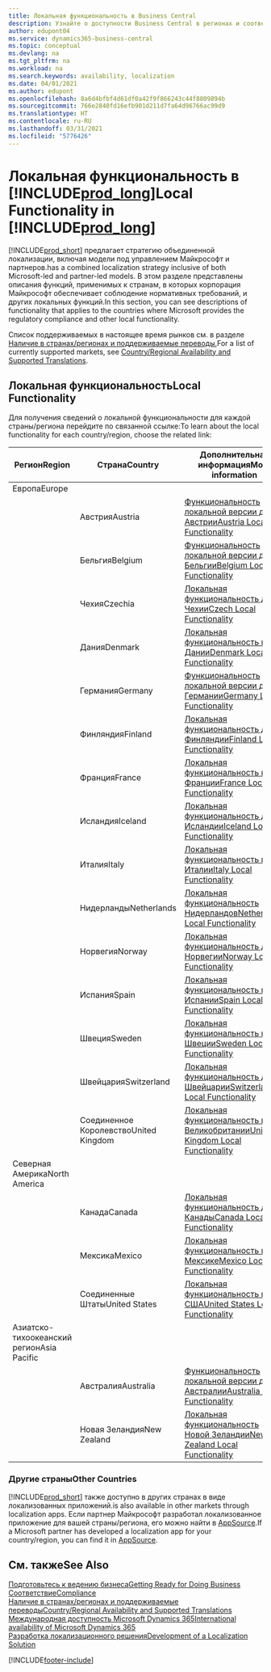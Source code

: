 ```yaml
---
title: Локальная функциональность в Business Central
description: Узнайте о доступности Business Central в регионах и соответствии нормативным требованиям в тех странах, где Microsoft предоставляет локальные функции.
author: edupont04
ms.service: dynamics365-business-central
ms.topic: conceptual
ms.devlang: na
ms.tgt_pltfrm: na
ms.workload: na
ms.search.keywords: availability, localization
ms.date: 04/01/2021
ms.author: edupont
ms.openlocfilehash: 8a6d4bfbf4d61df0a42f9f866243c44f8809894b
ms.sourcegitcommit: 766e2840fd16efb901d211d7fa64d96766ac99d9
ms.translationtype: HT
ms.contentlocale: ru-RU
ms.lasthandoff: 03/31/2021
ms.locfileid: "5776426"
---
```

# <a name="local-functionality-in-prod_long"></a><span data-ttu-id="6ac00-103">Локальная функциональность в [!INCLUDE[prod_long](includes/prod_long.md)]</span><span class="sxs-lookup"><span data-stu-id="6ac00-103">Local Functionality in [!INCLUDE[prod_long](includes/prod_long.md)]</span></span>

[!INCLUDE[prod_short](includes/prod_short.md)] <span data-ttu-id="6ac00-104">предлагает стратегию объединенной локализации, включая модели под управлением Майкрософт и партнеров.</span><span class="sxs-lookup"><span data-stu-id="6ac00-104">has a combined localization strategy inclusive of both Microsoft-led and partner-led models.</span></span> <span data-ttu-id="6ac00-105">В этом разделе представлены описания функций, применимых к странам, в которых корпорация Майкрософт обеспечивает соблюдение нормативных требований, и других локальных функций.</span><span class="sxs-lookup"><span data-stu-id="6ac00-105">In this section, you can see descriptions of functionality that applies to the countries where Microsoft provides the regulatory compliance and other local functionality.</span></span>  

<span data-ttu-id="6ac00-106">Список поддерживаемых в настоящее время рынков см. в разделе [Наличие в странах/регионах и поддерживаемые переводы](/dynamics365/business-central/dev-itpro/compliance/apptest-countries-and-translations?toc=/dynamics365/business-central/toc.json),</span><span class="sxs-lookup"><span data-stu-id="6ac00-106">For a list of currently supported markets, see [Country/Regional Availability and Supported Translations](/dynamics365/business-central/dev-itpro/compliance/apptest-countries-and-translations?toc=/dynamics365/business-central/toc.json).</span></span>  

## <a name="local-functionality"></a><span data-ttu-id="6ac00-107">Локальная функциональность</span><span class="sxs-lookup"><span data-stu-id="6ac00-107">Local Functionality</span></span>

<span data-ttu-id="6ac00-108">Для получения сведений о локальной функциональности для каждой страны/региона перейдите по связанной ссылке:</span><span class="sxs-lookup"><span data-stu-id="6ac00-108">To learn about the local functionality for each country/region, choose the related link:</span></span>

| <span data-ttu-id="6ac00-109">Регион</span><span class="sxs-lookup"><span data-stu-id="6ac00-109">Region</span></span> | <span data-ttu-id="6ac00-110">Страна</span><span class="sxs-lookup"><span data-stu-id="6ac00-110">Country</span></span> | <span data-ttu-id="6ac00-111">Дополнительная информация</span><span class="sxs-lookup"><span data-stu-id="6ac00-111">More information</span></span> |
| --- | --- |--- |
| <span data-ttu-id="6ac00-112">Европа</span><span class="sxs-lookup"><span data-stu-id="6ac00-112">Europe</span></span> |  | |
|        | <span data-ttu-id="6ac00-113">Австрия</span><span class="sxs-lookup"><span data-stu-id="6ac00-113">Austria</span></span> | [<span data-ttu-id="6ac00-114">Функциональность локальной версии для Австрии</span><span class="sxs-lookup"><span data-stu-id="6ac00-114">Austria Local Functionality</span></span>](localfunctionality/austria/austria-local-functionality.md) |
|        | <span data-ttu-id="6ac00-115">Бельгия</span><span class="sxs-lookup"><span data-stu-id="6ac00-115">Belgium</span></span> | [<span data-ttu-id="6ac00-116">Функциональность локальной версии для Бельгии</span><span class="sxs-lookup"><span data-stu-id="6ac00-116">Belgium Local Functionality</span></span>](localfunctionality/belgium/belgium-local-functionality.md) |
|        | <span data-ttu-id="6ac00-117">Чехия</span><span class="sxs-lookup"><span data-stu-id="6ac00-117">Czechia</span></span> | [<span data-ttu-id="6ac00-118">Локальная функциональность для Чехии</span><span class="sxs-lookup"><span data-stu-id="6ac00-118">Czech Local Functionality</span></span>](localfunctionality/czech/czech-local-functionality.md) |
|        | <span data-ttu-id="6ac00-119">Дания</span><span class="sxs-lookup"><span data-stu-id="6ac00-119">Denmark</span></span> | [<span data-ttu-id="6ac00-120">Локальная функциональность в Дании</span><span class="sxs-lookup"><span data-stu-id="6ac00-120">Denmark Local Functionality</span></span>](localfunctionality/denmark/denmark-local-functionality.md) |
|        | <span data-ttu-id="6ac00-121">Германия</span><span class="sxs-lookup"><span data-stu-id="6ac00-121">Germany</span></span> | [<span data-ttu-id="6ac00-122">Функциональность локальной версии для Германии</span><span class="sxs-lookup"><span data-stu-id="6ac00-122">Germany Local Functionality</span></span>](localfunctionality/germany/germany-local-functionality.md) |
|        | <span data-ttu-id="6ac00-123">Финляндия</span><span class="sxs-lookup"><span data-stu-id="6ac00-123">Finland</span></span> | [<span data-ttu-id="6ac00-124">Локальная функциональность для Финляндии</span><span class="sxs-lookup"><span data-stu-id="6ac00-124">Finland Local Functionality</span></span>](localfunctionality/finland/finland-local-functionality.md) |
|        | <span data-ttu-id="6ac00-125">Франция</span><span class="sxs-lookup"><span data-stu-id="6ac00-125">France</span></span> | [<span data-ttu-id="6ac00-126">Локальная функциональность во Франции</span><span class="sxs-lookup"><span data-stu-id="6ac00-126">France Local Functionality</span></span>](localfunctionality/france/france-local-functionality.md) |
|        | <span data-ttu-id="6ac00-127">Исландия</span><span class="sxs-lookup"><span data-stu-id="6ac00-127">Iceland</span></span> | [<span data-ttu-id="6ac00-128">Локальная функциональность для Исландии</span><span class="sxs-lookup"><span data-stu-id="6ac00-128">Iceland Local Functionality</span></span>](localfunctionality/iceland/iceland-local-functionality.md) |
|        | <span data-ttu-id="6ac00-129">Италия</span><span class="sxs-lookup"><span data-stu-id="6ac00-129">Italy</span></span> | [<span data-ttu-id="6ac00-130">Локальная функциональность в Италии</span><span class="sxs-lookup"><span data-stu-id="6ac00-130">Italy Local Functionality</span></span>](localfunctionality/italy/italy-local-functionality.md) |
|        | <span data-ttu-id="6ac00-131">Нидерланды</span><span class="sxs-lookup"><span data-stu-id="6ac00-131">Netherlands</span></span> | [<span data-ttu-id="6ac00-132">Локальная функциональность Нидерландов</span><span class="sxs-lookup"><span data-stu-id="6ac00-132">Netherlands Local Functionality</span></span>](localfunctionality/netherlands/netherlands-local-functionality.md) |
|        | <span data-ttu-id="6ac00-133">Норвегия</span><span class="sxs-lookup"><span data-stu-id="6ac00-133">Norway</span></span> | [<span data-ttu-id="6ac00-134">Локальная функциональность для Норвегии</span><span class="sxs-lookup"><span data-stu-id="6ac00-134">Norway Local Functionality</span></span>](localfunctionality/norway/norway-local-functionality.md) |
|        | <span data-ttu-id="6ac00-135">Испания</span><span class="sxs-lookup"><span data-stu-id="6ac00-135">Spain</span></span> | [<span data-ttu-id="6ac00-136">Локальная функциональность в Испании</span><span class="sxs-lookup"><span data-stu-id="6ac00-136">Spain Local Functionality</span></span>](localfunctionality/spain/spain-local-functionality.md) |
|        | <span data-ttu-id="6ac00-137">Швеция</span><span class="sxs-lookup"><span data-stu-id="6ac00-137">Sweden</span></span> | [<span data-ttu-id="6ac00-138">Локальная функциональность в Швеции</span><span class="sxs-lookup"><span data-stu-id="6ac00-138">Sweden Local Functionality</span></span>](localfunctionality/sweden/sweden-local-functionality.md) |
|        | <span data-ttu-id="6ac00-139">Швейцария</span><span class="sxs-lookup"><span data-stu-id="6ac00-139">Switzerland</span></span> | [<span data-ttu-id="6ac00-140">Локальная функциональность для Швейцарии</span><span class="sxs-lookup"><span data-stu-id="6ac00-140">Switzerland Local Functionality</span></span>](localfunctionality/switzerland/switzerland-local-functionality.md) |
|        | <span data-ttu-id="6ac00-141">Соединенное Королевство</span><span class="sxs-lookup"><span data-stu-id="6ac00-141">United Kingdom</span></span> | [<span data-ttu-id="6ac00-142">Локальная функциональность в Великобритании</span><span class="sxs-lookup"><span data-stu-id="6ac00-142">United Kingdom Local Functionality</span></span>](localfunctionality/unitedkingdom/united-kingdom-local-functionality.md) |
| <span data-ttu-id="6ac00-143">Северная Америка</span><span class="sxs-lookup"><span data-stu-id="6ac00-143">North America</span></span> |       |  |
|        | <span data-ttu-id="6ac00-144">Канада</span><span class="sxs-lookup"><span data-stu-id="6ac00-144">Canada</span></span>|[<span data-ttu-id="6ac00-145">Локальная функциональность для Канады</span><span class="sxs-lookup"><span data-stu-id="6ac00-145">Canada Local Functionality</span></span>](localfunctionality/canada/canada-local-functionality.md) |
|        | <span data-ttu-id="6ac00-146">Мексика</span><span class="sxs-lookup"><span data-stu-id="6ac00-146">Mexico</span></span> | [<span data-ttu-id="6ac00-147">Локальная функциональность в Мексике</span><span class="sxs-lookup"><span data-stu-id="6ac00-147">Mexico Local Functionality</span></span>](localfunctionality/mexico/mexico-local-functionality.md) |
|        | <span data-ttu-id="6ac00-148">Соединенные Штаты</span><span class="sxs-lookup"><span data-stu-id="6ac00-148">United States</span></span>|[<span data-ttu-id="6ac00-149">Локальная функциональность в США</span><span class="sxs-lookup"><span data-stu-id="6ac00-149">United States Local Functionality</span></span>](localfunctionality/unitedstates/united-states-local-functionality.md) |
| <span data-ttu-id="6ac00-150">Азиатско-тихоокеанский регион</span><span class="sxs-lookup"><span data-stu-id="6ac00-150">Asia Pacific</span></span> |       |  |
|        | <span data-ttu-id="6ac00-151">Австралия</span><span class="sxs-lookup"><span data-stu-id="6ac00-151">Australia</span></span> | [<span data-ttu-id="6ac00-152">Функциональность локальной версии для Австралии</span><span class="sxs-lookup"><span data-stu-id="6ac00-152">Australia Local Functionality</span></span>](localfunctionality/australia/australia-local-functionality.md) |
|        | <span data-ttu-id="6ac00-153">Новая Зеландия</span><span class="sxs-lookup"><span data-stu-id="6ac00-153">New Zealand</span></span> | [<span data-ttu-id="6ac00-154">Локальная функциональность Новой Зеландии</span><span class="sxs-lookup"><span data-stu-id="6ac00-154">New Zealand Local Functionality</span></span>](localfunctionality/newzealand/new-zealand-local-functionality.md) |

### <a name="other-countries"></a><span data-ttu-id="6ac00-155">Другие страны</span><span class="sxs-lookup"><span data-stu-id="6ac00-155">Other Countries</span></span>

[!INCLUDE[prod_short](includes/prod_short.md)] <span data-ttu-id="6ac00-156">также доступно в других странах в виде локализованных приложений.</span><span class="sxs-lookup"><span data-stu-id="6ac00-156">is also available in other markets through localization apps.</span></span> <span data-ttu-id="6ac00-157">Если партнер Майкрософт разработал локализованное приложение для вашей страны/региона, его можно найти в [AppSource](https://go.microsoft.com/fwlink/?linkid=2081646).</span><span class="sxs-lookup"><span data-stu-id="6ac00-157">If a Microsoft partner has developed a localization app for your country/region, you can find it in [AppSource](https://go.microsoft.com/fwlink/?linkid=2081646).</span></span>

## <a name="see-also"></a><span data-ttu-id="6ac00-158">См. также</span><span class="sxs-lookup"><span data-stu-id="6ac00-158">See Also</span></span>

[<span data-ttu-id="6ac00-159">Подготовьтесь к ведению бизнеса</span><span class="sxs-lookup"><span data-stu-id="6ac00-159">Getting Ready for Doing Business</span></span>](ui-get-ready-business.md)  
[<span data-ttu-id="6ac00-160">Соответствие</span><span class="sxs-lookup"><span data-stu-id="6ac00-160">Compliance</span></span>](compliance/compliance-overview.md)  
[<span data-ttu-id="6ac00-161">Наличие в странах/регионах и поддерживаемые переводы</span><span class="sxs-lookup"><span data-stu-id="6ac00-161">Country/Regional Availability and Supported Translations</span></span>](/dynamics365/business-central/dev-itpro/compliance/apptest-countries-and-translations?toc=/dynamics365/business-central/toc.json)  
[<span data-ttu-id="6ac00-162">Международная доступность Microsoft Dynamics 365</span><span class="sxs-lookup"><span data-stu-id="6ac00-162">International availability of Microsoft Dynamics 365</span></span>](/dynamics365/get-started/availability)  
[<span data-ttu-id="6ac00-163">Разработка локализационного решения</span><span class="sxs-lookup"><span data-stu-id="6ac00-163">Development of a Localization Solution</span></span>](/dynamics365/business-central/dev-itpro/developer/readiness/readiness-develop-localization)  


[!INCLUDE[footer-include](includes/footer-banner.md)]